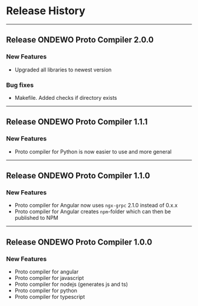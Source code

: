 # Release History

*****************

## Release ONDEWO Proto Compiler 2.0.0

### New Features

* Upgraded all libraries to newest version

### Bug fixes

* Makefile. Added checks if directory exists

*****************

## Release ONDEWO Proto Compiler 1.1.1

### New Features

* Proto compiler for Python is now easier to use and more general

*****************

## Release ONDEWO Proto Compiler 1.1.0

### New Features

* Proto compiler for Angular now uses `ngx-grpc` 2.1.0 instead of 0.x.x
* Proto compiler for Angular creates `npm`-folder which can then be published to NPM

*****************

## Release ONDEWO Proto Compiler 1.0.0

### New Features

* Proto compiler for angular
* Proto compiler for javascript
* Proto compiler for nodejs (generates js and ts)
* Proto compiler for python
* Proto compiler for typescript
